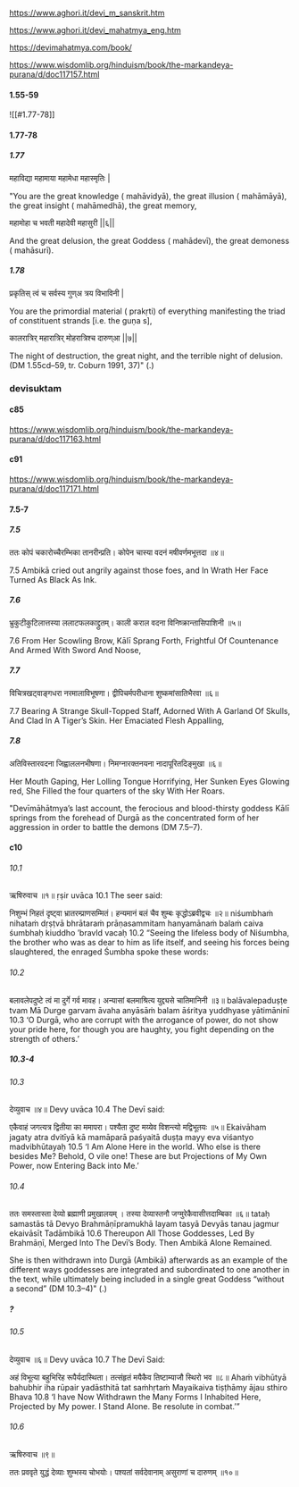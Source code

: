 
https://www.aghori.it/devi_m_sanskrit.htm

https://www.aghori.it/devi_mahatmya_eng.htm

https://devimahatmya.com/book/

https://www.wisdomlib.org/hinduism/book/the-markandeya-purana/d/doc117157.html

#### 1.55-59
![[#1.77-78]]
#### 1.77-78
##### 1.77
महाविद्या महामाया महामेधा महास्मृतिः |

"You are the great knowledge ( mahāvidyā), the great illusion ( mahāmāyā), the great insight ( mahāmedhā), the great memory, 

महामोहा च भवती महादेवी महासुरी ||६||

And the great delusion, the great Goddess ( mahādevī), the great demoness ( mahāsurī). 
##### 1.78
प्रकृतिस् त्वं च सर्वस्य गुण्अ त्रय विभाविनी |

You are the primordial material ( prakṛti) of everything manifesting the triad of constituent strands [i.e. the guṇa s], 

कालरात्रिर् महारात्रिर् मोहरात्रिश्च दारुण्आ ||७||

The night of destruction, the great night, and the terrible night of delusion. (DM 1.55cd–59, tr. Coburn 1991, 37)" (.)
### devisuktam
#### c85
https://www.wisdomlib.org/hinduism/book/the-markandeya-purana/d/doc117163.html

#### c91
https://www.wisdomlib.org/hinduism/book/the-markandeya-purana/d/doc117171.html

#### 7.5-7
##### 7.5
ततः कोपं चकारोच्चैरम्भिका तानरीन्प्रति।
कोपेन चास्या वदनं मषीवर्णमभूत्तदा ॥४॥

7.5 Ambikā cried out angrily against those foes, and In Wrath Her Face Turned As Black As Ink.
##### 7.6
भ्रुकुटीकुटिलात्तस्या ललाटफलकाद्द्रुतम्।
काली कराल वदना विनिष्क्रान्तासिपाशिनी ॥५॥

7.6 From Her Scowling Brow, Kālī Sprang Forth, Frightful Of Countenance And Armed With Sword And Noose,
##### 7.7
विचित्रखट्वाङ्गधरा नरमालाविभूषणा।
द्वीपिचर्मपरीधाना शुष्कमांसातिभैरवा ॥६॥

7.7 Bearing A Strange Skull-Topped Staff, Adorned With A Garland Of Skulls, And Clad In A Tiger’s Skin. Her Emaciated Flesh Appalling,

##### 7.8
अतिविस्तारवदना जिह्वाललनभीषणा।
निमग्नारक्तनयना नादापूरितदिङ्मुखा ॥६॥

Her Mouth Gaping, Her Lolling Tongue Horrifying, Her Sunken Eyes Glowing red, She Filled the four quarters of the sky With Her Roars.

"Devīmāhātmya’s last account, the ferocious and blood-thirsty goddess Kālī springs from the forehead of Durgā as the concentrated form of her aggression in order to battle the demons (DM 7.5–7). 
#### c10
###### 10.1
ऋषिरुवाच ॥१॥
ṛṣir uvāca
10.1 The seer said:

निशुम्भं निहतं दृष्ट्वा भ्रातरम्प्राणसम्मितं।
हन्यमानं बलं चैव शुम्बः कृद्धो﻿ऽब्रवीद्वचः ॥२॥
niśumbhaṁ nihataṁ dṛṣṭvā bhrātaraṁ prāṇasammitam
hanyamānaṁ balaṁ caiva śumbhaḥ kiuddho ’bravld vacaḥ
10.2 “Seeing the lifeless body of Niśumbha, the brother who was as dear to him as life itself, and seeing his forces being slaughtered, the enraged Śumbha spoke these words:
###### 10.2
बलावलेपदुष्टे त्वं मा दुर्गे गर्व मावह।
अन्यासां बलमाश्रित्य युद्द्यसे चातिमानिनी ॥३॥
balāvalepaduṣṭe tvam Mā Durge garvam āvaha
anyāsāṁ balam āśritya yuddhyase yātimāninī
10.3 ‘O Durgā, who are corrupt with the arrogance of power, do not show your pride here, for though you are haughty, you fight depending on the strength of others.’
##### 10.3-4
###### 10.3
देव्युवाच ॥४॥
Devy uvāca
10.4 The Devī said:

एकैवाहं जगत्यत्र द्वितीया का ममापरा।
पश्यैता दुष्ट मय्येव विशन्त्यो मद्विभूतयः ॥५॥
Ekaivāham jagaty atra dvitīyā kā mamāparā
paśyaitā duṣṭa mayy eva viśantyo madvibhūtayaḥ
10.5 ‘I Am Alone Here in the world. Who else is there besides Me? Behold, O vile one! These are but Projections of My Own Power, now Entering Back into Me.’
###### 10.4
ततः समस्तास्ता देव्यो ब्रह्माणी प्रमुखालयम् ।
तस्या देव्यास्तनौ जग्मुरेकैवासीत्तदाम्बिका ॥६॥
tataḥ samastās tā Devyo Brahmāṇīpramukhā layam
tasyā Devyās tanau jagmur ekaivāsīt Tadāmbikā
10.6 Thereupon All Those Goddesses, Led By Brahmāṇī, Merged Into The Devī’s Body. Then Ambikā Alone Remained.

She is then withdrawn into Durgā (Ambikā) afterwards as an example of the different ways goddesses are integrated and subordinated to one another in the text, while ultimately being included in a single great Goddess “without a second” (DM 10.3–4)" (.)

##### ?
###### 10.5
देव्युवाच ॥६॥
Devy uvāca
10.7 The Devī Said:

अहं विभूत्या बहुभिरिह रूपैर्यदास्थिता।
तत्संहृतं मयैकैव तिष्टाम्याजौ स्थिरो भव ॥८॥
Ahaṁ vibhūtyā bahubhir iha rūpair yadāsthitā
tat saṁhṛtaṁ Mayaikaiva tiṣṭhāmy ājau sthiro Bhava
10.8 ‘I have Now Withdrawn the Many Forms I Inhabited Here, Projected by My power. I Stand Alone. Be resolute in combat.’”
###### 10.6
ऋषिरुवाच ॥९॥

ततः प्रववृते युद्धं देव्याः शुम्भस्य चोभयोः।
पश्यतां सर्वदेवानाम् असुराणां च दारुणम् ॥१०॥

